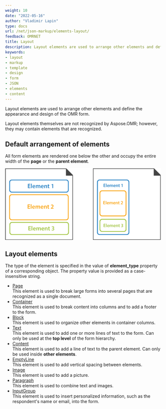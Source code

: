 ```yaml
---
weight: 10
date: "2022-05-16"
author: "Vladimir Lapin"
type: docs
url: /net/json-markup/elements-layout/
feedback: OMRNET
title: Layout
description: Layout elements are used to arrange other elements and define the appearance and design of the OMR form.
keywords:
- layout
- markup
- template
- design
- form
- JSON
- elements
- content
---
```


Layout elements are used to arrange other elements and define the appearance and design of the OMR form. 

Layout elements themselves are not recognized by Aspose.OMR; however, they may contain elements that are recognized.

## Default arrangement of elements

All form elements are rendered one below the other and occupy the entire width of the **page** or the **parent element**.

![Default arrangement of elements](default-layout.png)

## Layout elements

The type of the element is specified in the value of **element_type** property of a corresponding object. The property value is provided as a case-insensitive string.

- [Page](/omr/net/json-markup/page/)  
  This element is used to break large forms into several pages that are recognized as a single document.
- [Container](/omr/net/json-markup/container/)  
  This element is used to break content into columns and to add a footer to the form.
- [Block](/omr/net/json-markup/block/)  
  This element is used to organize other elements in container columns.
- [Text](/omr/net/json-markup/text/)  
  This element is used to add one or more lines of text to the form. Can only be used at the **top level** of the form hierarchy.
- [Content](/omr/net/json-markup/content/)  
  This element is used to add a line of text to the parent element. Can only be used inside **other elements**.
- [EmptyLine](/omr/net/json-markup/emptyline/)  
  This element is used to add vertical spacing between elements.
- [Image](/omr/net/json-markup/image/)  
  This element is used to add a picture.
- [Paragraph](/omr/net/json-markup/paragraph/)  
  This element is used to combine text and images.
- [InputGroup](/omr/net/json-markup/inputgroup/)  
  This element is used to insert personalized information, such as the respondent's name or email, into the form.

